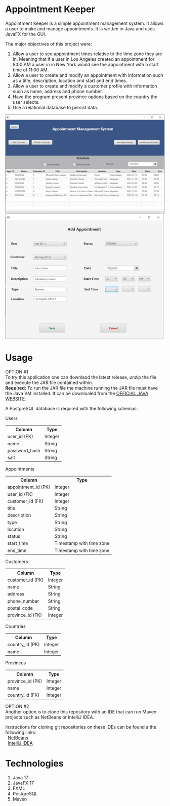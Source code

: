 # Appointment Keeper
Appointment Keeper is a simple appointment management system.  It allows a user to make and manage appointments. It is written in Java and uses JavaFX for the GUI. 

The major objectives of this project were:  
  1. Allow a user to see appointment times relative to the time zone they are in. Meaning that if a user in Los Angeles created an appointment for 8:00 AM a user in
     in New York would see the appointment with a start time of 11:00 AM.  
  2. Allow a user to create and modify an appointment with information such as a title, description, location and start and end times.
  3. Allow a user to create and modify a customer profile with information such as name, address and phone number.
  4. Have the program present province options based on the country the user selects.
  5. Use a relational database to persist data.

<img src="https://raw.githubusercontent.com/JesseRM/appointment_keeper/master/src/main/resources/screenshot/appointment_keeper.JPG" width="600">
<img src="https://raw.githubusercontent.com/JesseRM/appointment_keeper/master/src/main/resources/screenshot/appointment_keeper2.JPG" width="500">

# Usage
OPTION #1  
To try this application one can downlaod the latest release, unzip the file and execute the JAR file contained within.  
**Required:** To run the JAR file the machine running the JAR file must have the Java VM installed.  It can be downloaled from the [OFFICIAL JAVA WEBSITE](https://www.java.com/en/).

A PostgreSQL database is required with the following schemas:

Users

<table>
    <tr>
        <th>Column</th>
        <th>Type</th>
    </tr>
    <tr>
        <td>user_id (PK)</td>
        <td>Integer</td>
    </tr>
    <tr>
        <td>name</td>
        <td>String</td>
    </tr>
    <tr>
        <td>password_hash</td>
        <td>String</td>
    </tr>
    <tr>
        <td>salt</td>
        <td>String</td>
    </tr>
</table>

Appointments

<table>
    <tr>
        <th>Column</th>
        <th>Type</th>
    </tr>
    <tr>
        <td>appointment_id (PK)</td>
        <td>Integer</td>
    </tr>
    <tr>
        <td>user_id (FK)</td>
        <td>Integer</td>
    </tr>
    <tr>
        <td>customer_id (FK)</td>
        <td>Integer</td>
    </tr>
    <tr>
        <td>title</td>
        <td>String</td>
    </tr>
    <tr>
        <td>description</td>
        <td>String</td>
    </tr>
    <tr>
        <td>type</td>
        <td>String</td>
    </tr>
    <tr>
        <td>location</td>
        <td>String</td>
    </tr>
    <tr>
        <td>status</td>
        <td>String</td>
    </tr>
    <tr>
        <td>start_time</td>
        <td>Timestamp with time zone</td>
    </tr>
    <tr>
        <td>end_time</td>
        <td>Timestamp with time zone</td>
    </tr>
</table>

Customers

<table>
    <tr>
        <th>Column</th>
        <th>Type</th>
    </tr>
    <tr>
        <td>customer_id (PK)</td>
        <td>Integer</td>
    </tr>
    <tr>
        <td>name</td>
        <td>String</td>
    </tr>
    <tr>
        <td>address</td>
        <td>String</td>
    </tr>
    <tr>
        <td>phone_number</td>
        <td>String</td>
    </tr>
    <tr>
        <td>postal_code</td>
        <td>String</td>
    </tr>
    <tr>
        <td>province_id (FK)</td>
        <td>Integer</td>
    </tr>
</table>

Countries

<table>
    <tr>
        <th>Column</th>
        <th>Type</th>
    </tr>
    <tr>
        <td>country_id (PK)</td>
        <td>Integer</td>
    </tr>
    <tr>
        <td>name</td>
        <td>Integer</td>
    </tr>
</table>

Provinces

<table>
    <tr>
        <th>Column</th>
        <th>Type</th>
    </tr>
    <tr>
        <td>province_id (PK)</td>
        <td>Integer</td>
    </tr>
    <tr>
        <td>name</td>
        <td>Integer</td>
    </tr>
    <tr>
        <td>country_id (FK)</td>
        <td>Integer</td>
    </tr>
</table>

OPTION #2  
Another option is to clone this repository with an IDE that can run Maven projects such as NetBeans or IntelliJ IDEA.  

Instructions for cloning git repositories on these IDEs can be found a the following links:  
&nbsp;&nbsp;[NetBeans](https://netbeans.apache.org/kb/docs/ide/git.html)  
&nbsp;&nbsp;[IntelliJ IDEA](https://blog.jetbrains.com/idea/2020/10/clone-a-project-from-github/)

# Technologies
  1. Java 17
  2. JavaFX 17
  3. FXML
  4. PostgreSQL
  5. Maven
